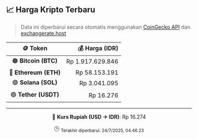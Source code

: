 

<!-- HARGA_KRIPTO -->
## 📈 Harga Kripto Terbaru

> Data ini diperbarui secara otomatis menggunakan [CoinGecko API](https://www.coingecko.com/) dan [exchangerate.host](https://exchangerate.host/)

<div align="center">

| 🪙 Token | 💰 Harga (IDR) |
|:------:|---------------:|
| 🟠 **Bitcoin (BTC)**   | Rp 1.917.629.846 |
| 🔵 **Ethereum (ETH)**  | Rp 58.153.191 |
| 🟣 **Solana (SOL)**    | Rp 3.041.095 |
| 🟢 **Tether (USDT)**   | Rp 16.276 |

---

💱 **Kurs Rupiah (USD → IDR)**: Rp 16.274

🕒 <sub>Terakhir diperbarui: 24/7/2025, 04.46.23</sub>

</div>
<!-- /HARGA_KRIPTO -->